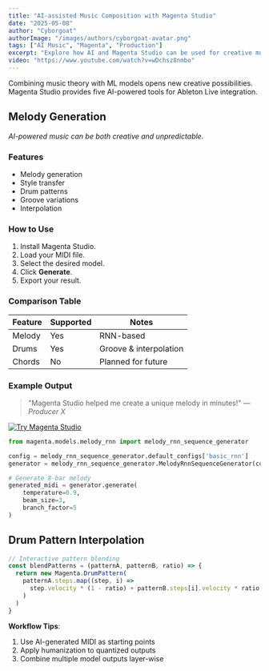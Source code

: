 ```yaml
---
title: "AI-assisted Music Composition with Magenta Studio"
date: "2025-05-08"
author: "Cyborgoat"
authorImage: "/images/authors/cyborgoat-avatar.png"
tags: ["AI Music", "Magenta", "Production"]
excerpt: "Explore how AI and Magenta Studio can be used for creative music composition and production, with practical code examples."
video: "https://www.youtube.com/watch?v=wDchsz8nmbo"
---
```


Combining music theory with ML models opens new creative possibilities. Magenta Studio provides five AI-powered tools for Ableton Live integration.

## Melody Generation

*AI-powered music can be both creative and unpredictable.*

### Features

- Melody generation
- Style transfer
- Drum patterns
- Groove variations
- Interpolation

### How to Use

1. Install Magenta Studio.
2. Load your MIDI file.
3. Select the desired model.
4. Click **Generate**.
5. Export your result.

### Comparison Table

| Feature         | Supported | Notes                     |
|----------------|-----------|---------------------------|
| Melody         | Yes       | RNN-based                 |
| Drums          | Yes       | Groove & interpolation    |
| Chords         | No        | Planned for future        |

### Example Output

> "Magenta Studio helped me create a unique melody in minutes!" — *Producer X*

[![Try Magenta Studio](https://images.unsplash.com/photo-1511671782779-c97d3d27a1d4)](https://magenta.tensorflow.org/studio)

```python
from magenta.models.melody_rnn import melody_rnn_sequence_generator

config = melody_rnn_sequence_generator.default_configs['basic_rnn']
generator = melody_rnn_sequence_generator.MelodyRnnSequenceGenerator(config)

# Generate 8-bar melody
generated_midi = generator.generate(
    temperature=0.9,
    beam_size=3,
    branch_factor=5
)
```

## Drum Pattern Interpolation
```javascript
// Interactive pattern blending
const blendPatterns = (patternA, patternB, ratio) => {
  return new Magenta.DrumPattern(
    patternA.steps.map((step, i) => 
      step.velocity * (1 - ratio) + patternB.steps[i].velocity * ratio
    )
  )
}
```

**Workflow Tips**:
1. Use AI-generated MIDI as starting points
2. Apply humanization to quantized outputs
3. Combine multiple model outputs layer-wise
